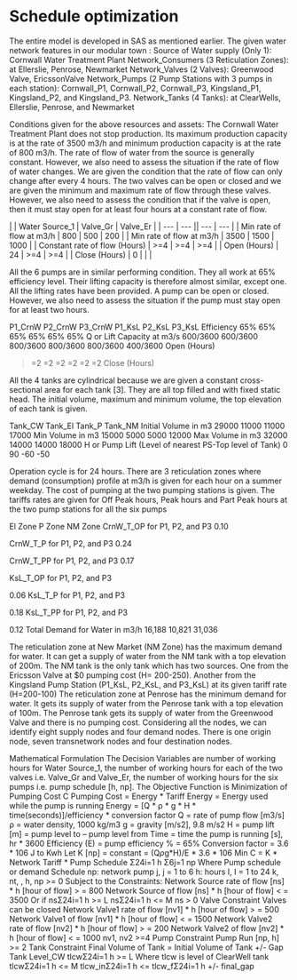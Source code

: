 # Schedule optimization

The entire model is developed in SAS as mentioned earlier. 
The given water network features in our modular town :
Source of Water supply (Only 1): Cornwall Water Treatment Plant
Network_Consumers (3 Reticulation Zones): at Ellerslie, Penrose, Newmarket
Network_Valves (2 Valves): Greenwood Valve, EricssonValve
Network_Pumps (2 Pump Stations with 3 pumps in each station): Cornwall_P1, Cornwall_P2, Cornwall_P3, Kingsland_P1, Kingsland_P2, and Kingsland_P3.
Network_Tanks (4 Tanks): at ClearWells, Ellerslie, Penrose, and Newmarket

Conditions given for the above resources and assets:
The Cornwall Water Treatment Plant does not stop production. Its maximum production capacity is at the rate of 3500 m3/h and minimum production capacity is at the rate of 800 m3/h. The rate of flow of water from the source is generally constant. However, we also need to assess the situation if the rate of flow of water changes. We are given the condition that the rate of flow can only change after every 4 hours.
The two valves can be open or closed and we are given the minimum and maximum rate of flow through these valves. However, we also need to assess the condition that if the valve is open, then it must stay open for at least four hours at a constant rate of flow.

|     | Water Source_1 | Valve_Gr  | Valve_Er |
| --- | --- || --- | --- |
| Min rate of flow at m3/h | 800 | 500  | 200  |
| Min rate of flow at m3/h  | 3500  | 1500 | 1000 |
| Constant rate of flow (Hours)  | >=4  | >=4  | >=4 |
| Open (Hours)  | 24  | >=4 | >=4 |
| Close (Hours) | 0   |     |     |

All the 6 pumps are in similar performing condition. They all work at 65% efficiency level. Their lifting capacity is therefore almost similar, except one. All the lifting rates have been provided. A pump can be open or closed. However, we also need to assess the situation if the pump must stay open for at least two hours. 

P1_CrnW
P2_CrnW
P3_CrnW
P1_KsL
P2_KsL
P3_KsL
Efficiency
65%
65%
65%
65%
65%
65%
Q or Lift Capacity at m3/s
600/3600
600/3600
800/3600
800/3600
800/3600
400/3600
Open (Hours)
>=2
>=2
>=2
>=2
>=2
>=2
Close (Hours)







All the 4 tanks are cylindrical because we are given a constant cross-sectional area for each tank [3]. They are all top filled and with fixed static head. The initial volume, maximum and minimum volume, the top elevation of each tank is given. 


Tank_CW
Tank_El
Tank_P
Tank_NM
Initial Volume in m3
29000
11000
11000
17000
Min Volume in m3
15000
5000
5000
12000
Max Volume in m3
32000
14000
14000
18000
H or Pump Lift (Level of nearest PS-Top level of Tank)
0
90
-60
-50

Operation cycle is for 24 hours.
There are 3 reticulation zones where demand (consumption) profile at m3/h is given for each hour on a summer weekday. The cost of pumping at the two pumping stations is given. The tariffs rates are given for Off Peak hours, Peak hours and Part Peak hours at the two pump stations for all the six pumps

El Zone
P Zone
NM Zone
CrnW_T_OP for P1, P2, and P3
0.10


CrnW_T_P for P1, P2, and P3
0.24


CrnW_T_PP for P1, P2, and P3
0.17


KsL_T_OP for P1, P2, and P3


0.06
KsL_T_P for P1, P2, and P3


0.18
KsL_T_PP for P1, P2, and P3


0.12
Total Demand for Water in m3/h
16,188
10,821
31,036

The reticulation zone at New Market (NM Zone) has the maximum demand for water. It can get a supply of water from the NM tank with a top elevation of 200m. The NM tank is the only tank which has two sources. One from the Ericsson Valve at $0 pumping cost (H= 200-250). Another from the Kingsland Pump Station (P1_KsL, P2_KsL, and P3_KsL) at its given tariff rate (H=200-100)
The reticulation zone at Penrose has the minimum demand for water. It gets its supply of water from the Penrose tank with a top elevation of 100m. The Penrose tank gets its supply of water from the Greenwood Valve and there is no pumping cost. 
Considering all the nodes, we can identify eight supply nodes and four demand nodes. There is one origin node, seven transnetwork nodes and four destination nodes.

Mathematical Formulation
The Decision Variables are number of working hours for Water Source_1, the number of working hours for each of the two valves i.e. Valve_Gr and Valve_Er, the number of working hours for the six pumps i.e. pump schedule [h, np].
The Objective Function is Minimization of Pumping Cost C
Pumping Cost = Energy * Tariff
Energy = Energy used while the pump is running
Energy = [Q * ρ * g * H * time(seconds)]/efficiency * conversion factor
Q = rate of pump flow [m3/s]
ρ = water density, 1000 kg/m3
g = gravity [m/s2], 9.8 m/s2
H = pump lift [m] = pump level to – pump level from
Time = time the pump is running [s], hr * 3600
Efficiency (E) = pump efficiency % =  65%
Conversion factor = 3.6 * 106 J to Kwh
Let K [np] = constant = (Q*ρ*g*H)/E * 3.6 * 106
Min C = K * Network Tariff * Pump Schedule Σ24i=1 h Σ6j=1 np
Where Pump schedule or demand Schedule
np: network pump j, j = 1 to 6
h: hours I, I = 1 to 24
k, nt, , h, np >= 0
Subject to the Constraints:
Network Source rate of flow [ns] * h [hour of flow] > = 800
Network Source of flow [ns] * h [hour of flow] < = 3500
Or if nsΣ24i=1 h >= L
nsΣ24i=1 h <= M
ns > 0
Valve Constraint
Valves can be closed
Network Valve1 rate of flow [nv1] * h [hour of flow] > = 500
Network Valve1 of flow [nv1] * h [hour of flow] < = 1500
Network Valve2 rate of flow [nv2] * h [hour of flow] > = 200
Network Valve2 of flow [nv2] * h [hour of flow] < = 1000
nv1, nv2 >=4
Pump Constraint
Pump Run [np, h] >= 2
Tank Constraint
Final Volume of Tank = Initial Volume of Tank +/- Gap
Tank Level_CW
tlcwΣ24i=1 h >= L
Where tlcw is level of ClearWell tank 
tlcwΣ24i=1 h <= M
tlcw_inΣ24i=1 h <= tlcw_fΣ24i=1 h +/- final_gap

